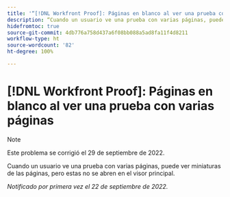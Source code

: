 ```yaml
---
title: '“[!DNL Workfront Proof]: Páginas en blanco al ver una prueba con varias páginas”'
description: “Cuando un usuario ve una prueba con varias páginas, puede ver miniaturas de las páginas, pero estas no se abren en el visor principal.”
hidefromtoc: true
source-git-commit: 4db776a758d437a6f08bb088a5ad8fa11f4d8211
workflow-type: ht
source-wordcount: '82'
ht-degree: 100%

---
```



# [!DNL Workfront Proof]: Páginas en blanco al ver una prueba con varias páginas

>[!NOTE]
>
>Este problema se corrigió el 29 de septiembre de 2022.

Cuando un usuario ve una prueba con varias páginas, puede ver miniaturas de las páginas, pero estas no se abren en el visor principal.

_Notificado por primera vez el 22 de septiembre de 2022._


